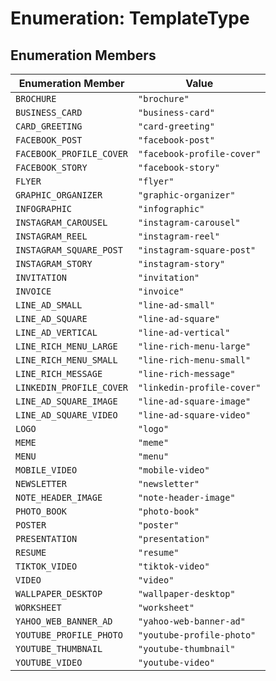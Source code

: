 # Enumeration: TemplateType

## Enumeration Members

| Enumeration Member | Value |
| ------ | ------ |
| `BROCHURE` | `"brochure"` |
| `BUSINESS_CARD` | `"business-card"` |
| `CARD_GREETING` | `"card-greeting"` |
| `FACEBOOK_POST` | `"facebook-post"` |
| `FACEBOOK_PROFILE_COVER` | `"facebook-profile-cover"` |
| `FACEBOOK_STORY` | `"facebook-story"` |
| `FLYER` | `"flyer"` |
| `GRAPHIC_ORGANIZER` | `"graphic-organizer"` |
| `INFOGRAPHIC` | `"infographic"` |
| `INSTAGRAM_CAROUSEL` | `"instagram-carousel"` |
| `INSTAGRAM_REEL` | `"instagram-reel"` |
| `INSTAGRAM_SQUARE_POST` | `"instagram-square-post"` |
| `INSTAGRAM_STORY` | `"instagram-story"` |
| `INVITATION` | `"invitation"` |
| `INVOICE` | `"invoice"` |
| `LINE_AD_SMALL` | `"line-ad-small"` |
| `LINE_AD_SQUARE` | `"line-ad-square"` |
| `LINE_AD_VERTICAL` | `"line-ad-vertical"` |
| `LINE_RICH_MENU_LARGE` | `"line-rich-menu-large"` |
| `LINE_RICH_MENU_SMALL` | `"line-rich-menu-small"` |
| `LINE_RICH_MESSAGE` | `"line-rich-message"` |
| `LINKEDIN_PROFILE_COVER` | `"linkedin-profile-cover"` |
| `LINE_AD_SQUARE_IMAGE` | `"line-ad-square-image"` |
| `LINE_AD_SQUARE_VIDEO` | `"line-ad-square-video"` |
| `LOGO` | `"logo"` |
| `MEME` | `"meme"` |
| `MENU` | `"menu"` |
| `MOBILE_VIDEO` | `"mobile-video"` |
| `NEWSLETTER` | `"newsletter"` |
| `NOTE_HEADER_IMAGE` | `"note-header-image"` |
| `PHOTO_BOOK` | `"photo-book"` |
| `POSTER` | `"poster"` |
| `PRESENTATION` | `"presentation"` |
| `RESUME` | `"resume"` |
| `TIKTOK_VIDEO` | `"tiktok-video"` |
| `VIDEO` | `"video"` |
| `WALLPAPER_DESKTOP` | `"wallpaper-desktop"` |
| `WORKSHEET` | `"worksheet"` |
| `YAHOO_WEB_BANNER_AD` | `"yahoo-web-banner-ad"` |
| `YOUTUBE_PROFILE_PHOTO` | `"youtube-profile-photo"` |
| `YOUTUBE_THUMBNAIL` | `"youtube-thumbnail"` |
| `YOUTUBE_VIDEO` | `"youtube-video"` |

